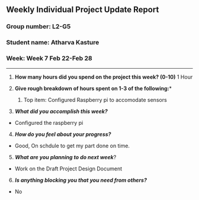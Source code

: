 ## Weekly Individual Project Update Report
### Group number: L2-G5
### Student name: Atharva Kasture
### Week: Week 7 Feb 22-Feb 28
___
1. **How many hours did you spend on the project this week? (0-10)**
    1 Hour
2. **Give rough breakdown of hours spent on 1-3 of the following:***
   1. Top item: Configured Raspberry pi to accomodate sensors
   
3. ***What did you accomplish this week?***
  -  Configured the raspberry pi

4. ***How do you feel about your progress?*** 
  - Good, On schdule to get my part done on time.

5. ***What are you planning to do next week***? 
  - Work on the Draft Project Design Document 

6. ***Is anything blocking you that you need from others?*** 
  - No
